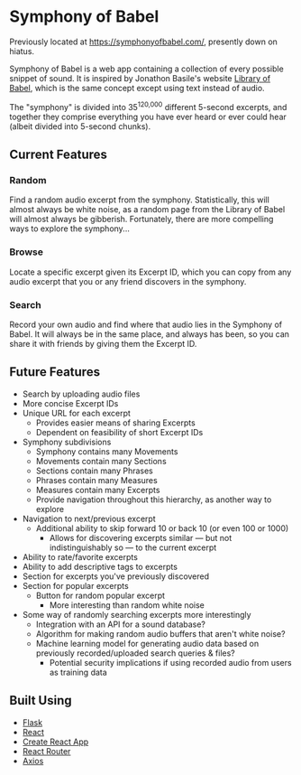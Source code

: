 # Symphony of Babel
Previously located at <https://symphonyofbabel.com/>, presently down on hiatus.

Symphony of Babel is a web app containing a collection of every possible snippet of sound. It is inspired by Jonathon Basile's website
[Library of Babel](https://libraryofbabel.info/), which is the same concept except using text instead of audio.

The "symphony" is divided into 35<sup>120,000</sup> different 5-second excerpts, and together they comprise everything you have ever heard
or ever could hear (albeit divided into 5-second chunks).

## Current Features

### Random

Find a random audio excerpt from the symphony. Statistically, this will almost always be white noise, as a random page from the Library of
Babel will almost always be gibberish. Fortunately, there are more compelling ways to explore the symphony... 

### Browse

Locate a specific excerpt given its Excerpt ID, which you can copy from any audio excerpt that you or any friend discovers in the symphony.

### Search

Record your own audio and find where that audio lies in the Symphony of Babel. It will always be in the same place, and always has been, so
you can share it with friends by giving them the Excerpt ID.

## Future Features

- Search by uploading audio files
- More concise Excerpt IDs
- Unique URL for each excerpt
  - Provides easier means of sharing Excerpts
  - Dependent on feasibility of short Excerpt IDs
- Symphony subdivisions
  - Symphony contains many Movements
  - Movements contain many Sections
  - Sections contain many Phrases
  - Phrases contain many Measures
  - Measures contain many Excerpts
  - Provide navigation throughout this hierarchy, as another way to explore
- Navigation to next/previous excerpt
  - Additional ability to skip forward 10 or back 10 (or even 100 or 1000)
    - Allows for discovering excerpts similar — but not indistinguishably so — to the current excerpt
- Ability to rate/favorite excerpts
- Ability to add descriptive tags to excerpts
- Section for excerpts you've previously discovered
- Section for popular excerpts
  - Button for random popular excerpt
    - More interesting than random white noise
- Some way of randomly searching excerpts more interestingly
  - Integration with an API for a sound database?
  - Algorithm for making random audio buffers that aren't white noise?
  - Machine learning model for generating audio data based on previously recorded/uploaded search queries & files?
    - Potential security implications if using recorded audio from users as training data

## Built Using

- [Flask](https://github.com/pallets/flask)
- [React](https://github.com/facebook/react)
- [Create React App](https://github.com/facebook/create-react-app)
- [React Router](https://github.com/ReactTraining/react-router)
- [Axios](https://github.com/axios/axios)
